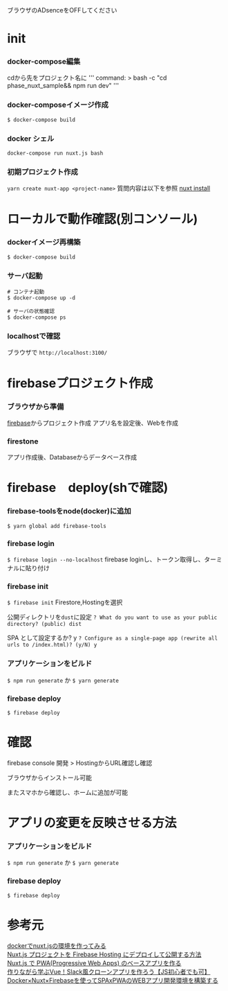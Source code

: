 ブラウザのADsenceをOFFしてください

# init
### docker-compose編集
cdから先をプロジェクト名に
'''
    command: >
      bash -c "cd phase_nuxt_sample&&
      npm run dev"
'''

### docker-composeイメージ作成
`$ docker-compose build`

### docker シェル
`docker-compose run nuxt.js bash`

### 初期プロジェクト作成
`yarn create nuxt-app <project-name>`
質問内容は以下を参照
[nuxt install](https://ja.nuxtjs.org/guide/installation/)

# ローカルで動作確認(別コンソール)
### dockerイメージ再構築
`$ docker-compose build`

### サーバ起動
```
# コンテナ起動
$ docker-compose up -d

# サーバの状態確認
$ docker-compose ps
```

### localhostで確認
ブラウザで
`http://localhost:3100/`


# firebaseプロジェクト作成
### ブラウザから準備
[firebase](https://firebase.google.com/?hl=ja)からプロジェクト作成
アプリ名を設定後、Webを作成

### firestone
アプリ作成後、Databaseからデータベース作成

# firebase　deploy(shで確認)
### firebase-toolsをnode(docker)に追加
`$ yarn global add firebase-tools`

### firebase login 
`$ firebase login --no-localhost`
firebase loginし、トークン取得し、ターミナルに貼り付け

### firebase init 
`$ firebase init`
Firestore,Hostingを選択

公開ディレクトリを`dust`に設定
`? What do you want to use as your public directory? (public) dist`

SPA として設定するか? y
`? Configure as a single-page app (rewrite all urls to /index.html)? (y/N) y`

### アプリケーションをビルド
`$ npm run generate`
か
`$ yarn generate`

### firebase deploy
`$ firebase deploy`

# 確認
firebase console
開発 > HostingからURL確認し確認

ブラウザからインストール可能

またスマホから確認し、ホームに追加が可能

# アプリの変更を反映させる方法
### アプリケーションをビルド
`$ npm run generate`
か
`$ yarn generate`

### firebase deploy
`$ firebase deploy`

# 参考元
[dockerでnuxt.jsの環境を作ってみる](https://qiita.com/reflet/items/e7c33f84ab43ab237ee4)<br>
[Nuxt.js プロジェクトを Firebase Hosting にデプロイして公開する方法](https://upd.world/nuxtjs-deploy-firebase-hosting/)<br>
[Nuxt.js で PWA(Progressive Web Apps) のベースアプリを作る](https://riotz.works/articles/lulzneko/2019/05/09/develop-base-app-for-pwa-with-nuxtjs/)<br>
[作りながら学ぶVue！Slack風クローンアプリを作ろう【JS初心者でも可】](https://note.com/cohki0305/n/ne21cd96137ec)<br>
[Docker×Nuxt×Firebaseを使ってSPAxPWAのWEBアプリ開発環境を構築する](https://www.bravesoft.co.jp/blog/archives/3942)
